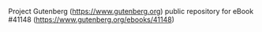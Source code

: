 Project Gutenberg (https://www.gutenberg.org) public repository for eBook #41148 (https://www.gutenberg.org/ebooks/41148)
